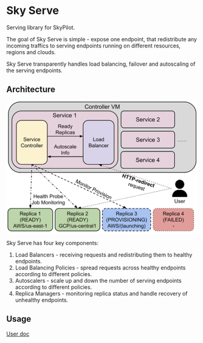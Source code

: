 # Sky Serve

Serving library for SkyPilot.

The goal of Sky Serve is simple - expose one endpoint, that redistribute any incoming traffics to serving endpoints running on different resources, regions and clouds.

Sky Serve transparently handles load balancing, failover and autoscaling of the serving endpoints.

## Architecture

![Architecture](../../docs/source/images/sky-serve-architecture.png)

Sky Serve has four key components:
1. Load Balancers - receiving requests and redistributing them to healthy endpoints.
2. Load Balancing Policies - spread requests across healthy endpoints according to different policies.
3. Autoscalers - scale up and down the number of serving endpoints according to different policies.
4. Replica Managers -  monitoring replica status and handle recovery of unhealthy endpoints.

## Usage

[User doc](https://docs.google.com/document/d/1vVmzLF-EkG3Moj-q47DQBGvFipK4PNfkz0V6LyaPstE/edit)
